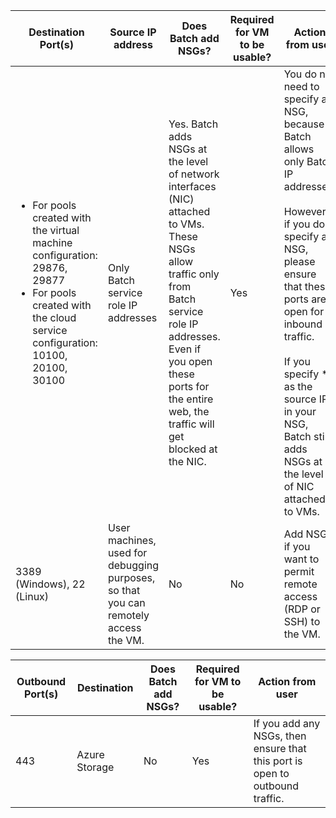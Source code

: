 
|    Destination Port(s)    |    Source IP address      |    Does Batch add NSGs?    |    Required for VM to be usable?    |    Action from user   |
|---------------------------|---------------------------|----------------------------|-------------------------------------|-----------------------|
|   <ul><li>For pools created with the virtual machine configuration: 29876, 29877</li><li>For pools created with the cloud service configuration: 10100, 20100, 30100</li></ul>        |    Only Batch service role IP addresses |    Yes. Batch adds NSGs at the level of network interfaces (NIC) attached to VMs. These NSGs allow traffic only from Batch service role IP addresses. Even if you open these ports for the  entire web, the traffic will get blocked at the NIC. |    Yes  |  You do not need to specify an NSG, because Batch allows only Batch IP addresses. <br /><br /> However, if you do specify an NSG, please ensure that these ports are open for inbound traffic. <br /><br /> If you specify * as the source IP in your NSG, Batch still adds NSGs at the level of NIC attached to VMs. |
|    3389 (Windows), 22 (Linux)               |    User machines, used for debugging purposes, so that you can remotely access the VM.    |    No                                    |    No                    |    Add NSGs if you want to permit remote access (RDP or SSH) to the VM.   |                                


|    Outbound Port(s)    |    Destination    |    Does Batch add NSGs?    |    Required for VM to be usable?    |    Action from user    |
|------------------------|-------------------|----------------------------|-------------------------------------|------------------------|
|    443    |    Azure Storage    |    No    |    Yes    |    If you add any NSGs, then ensure that this port is open to outbound   traffic.    |